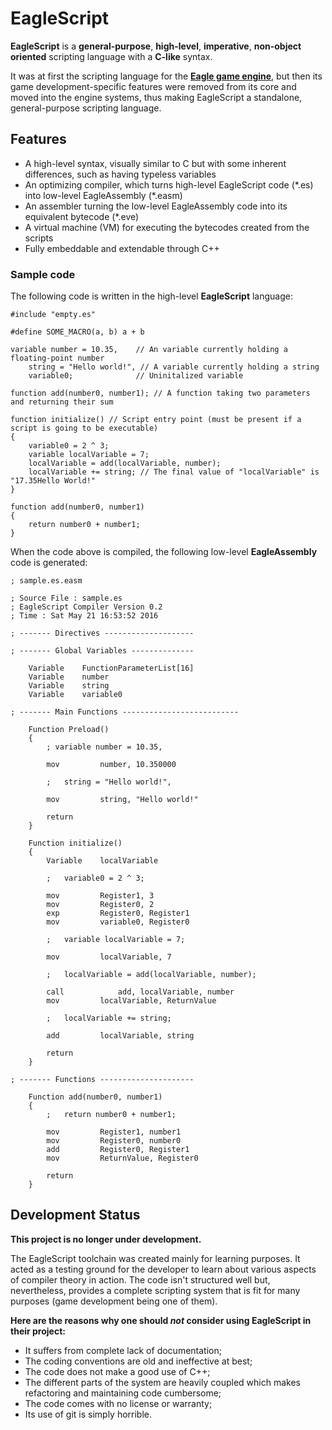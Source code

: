 # EagleScript

**EagleScript** is a **general-purpose**, **high-level**, **imperative**, **non-object oriented** scripting language with a **C-like** syntax.

It was at first the scripting language for the **[Eagle game engine][EagleEngine]**, but then its game development-specific features were removed from its core and moved into the engine systems, thus making EagleScript a standalone, general-purpose scripting language.

## Features

- A high-level syntax, visually similar to C but with some inherent differences, such as having typeless variables
- An optimizing compiler, which turns high-level EagleScript code (\*.es) into low-level EagleAssembly (\*.easm)
- An assembler turning the low-level EagleAssembly code into its equivalent bytecode (\*.eve)
- A virtual machine (VM) for executing the bytecodes created from the scripts
- Fully embeddable and extendable through C++

### Sample code

The following code is written in the high-level **EagleScript** language:

```
#include "empty.es"

#define SOME_MACRO(a, b) a + b

variable number = 10.35,    // An variable currently holding a floating-point number
	string = "Hello world!", // A variable currently holding a string
	variable0;              // Uninitalized variable

function add(number0, number1); // A function taking two parameters and returning their sum

function initialize() // Script entry point (must be present if a script is going to be executable)
{
	variable0 = 2 ^ 3;
	variable localVariable = 7;
	localVariable = add(localVariable, number);
	localVariable += string; // The final value of "localVariable" is "17.35Hello World!"
}

function add(number0, number1)
{
	return number0 + number1;
}
```

When the code above is compiled, the following low-level **EagleAssembly** code is generated:

```
; sample.es.easm

; Source File : sample.es
; EagleScript Compiler Version 0.2
; Time : Sat May 21 16:53:52 2016

; ------- Directives --------------------

; ------- Global Variables --------------

	Variable	FunctionParameterList[16]
	Variable	number
	Variable	string
	Variable	variable0

; ------- Main Functions --------------------------

	Function Preload()
	{
		; variable number = 10.35,    

		mov			number, 10.350000

		; 	string = "Hello world!", 

		mov			string, "Hello world!"

		return
	}

	Function initialize()
	{
		Variable	localVariable

		; 	variable0 = 2 ^ 3;

		mov			Register1, 3
		mov			Register0, 2
		exp			Register0, Register1
		mov			variable0, Register0

		; 	variable localVariable = 7;

		mov			localVariable, 7

		; 	localVariable = add(localVariable, number);

		call			add, localVariable, number
		mov			localVariable, ReturnValue

		; 	localVariable += string; 

		add			localVariable, string

		return
	}

; ------- Functions ---------------------

	Function add(number0, number1)
	{
		; 	return number0 + number1;

		mov			Register1, number1
		mov			Register0, number0
		add			Register0, Register1
		mov			ReturnValue, Register0

		return
	}
```

## Development Status

**This project is no longer under development.**

The EagleScript toolchain was created mainly for learning purposes. It acted as a testing ground for the developer to learn about various aspects of compiler theory in action. The code isn't structured well but, nevertheless, provides a complete scripting system that is fit for many purposes (game development being one of them).

**Here are the reasons why one should _not_ consider using EagleScript in their project:**

- It suffers from complete lack of documentation;
- The coding conventions are old and ineffective at best;
- The code does not make a good use of C++;
- The different parts of the system are heavily coupled which makes refactoring and maintaining code cumbersome;
- The code comes with no license or warranty;
- Its use of git is simply horrible.

[EagleEngine]: https://github.com/SahandMalaei/EagleEngine "Eagle Engine"